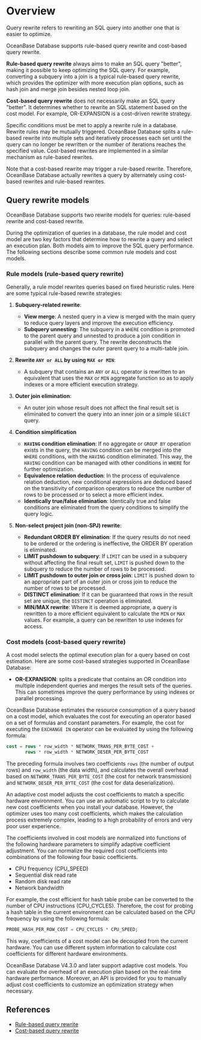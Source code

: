 # Overview

Query rewrite refers to rewriting an SQL query into another one that is easier to optimize.

OceanBase Database supports rule-based query rewrite and cost-based query rewrite.

**Rule-based query rewrite** always aims to make an SQL query "better", making it possible to keep optimizing the SQL query. For example, converting a subquery into a join is a typical rule-based query rewrite, which provides the optimizer with more execution plan options, such as hash join and merge join besides nested loop join.

**Cost-based query rewrite** does not necessarily make an SQL query "better". It determines whether to rewrite an SQL statement based on the cost model. For example, OR-EXPANSION is a cost-driven rewrite strategy.

Specific conditions must be met to apply a rewrite rule in a database. Rewrite rules may be mutually triggered. OceanBase Database splits a rule-based rewrite into multiple sets and iteratively processes each set until the query can no longer be rewritten or the number of iterations reaches the specified value. Cost-based rewrites are implemented in a similar mechanism as rule-based rewrites.

Note that a cost-based rewrite may trigger a rule-based rewrite. Therefore, OceanBase Database actually rewrites a query by alternately using cost-based rewrites and rule-based rewrites.

## Query rewrite models

OceanBase Database supports two rewrite models for queries: rule-based rewrite and cost-based rewrite.

During the optimization of queries in a database, the rule model and cost model are two key factors that determine how to rewrite a query and select an execution plan. Both models aim to improve the SQL query performance. The following sections describe some common rule models and cost models.

### Rule models (rule-based query rewrite)

Generally, a rule model rewrites queries based on fixed heuristic rules. Here are some typical rule-based rewrite strategies:

1. **Subquery-related rewrite**:

   - **View merge**: A nested query in a view is merged with the main query to reduce query layers and improve the execution efficiency.
   - **Subquery unnesting**: The subquery in a `WHERE` condition is promoted to the parent query and unnested to produce a join condition in parallel with the parent query. The rewrite deconstructs the subquery and changes the outer parent query to a multi-table join.

2. **Rewrite `ANY or ALL` by using `MAX or MIN`**:

   - A subquery that contains an `ANY` or `ALL` operator is rewritten to an equivalent that uses the `MAX` or `MIN` aggregate function so as to apply indexes or a more efficient execution strategy.

3. **Outer join elimination**:

   - An outer join whose result does not affect the final result set is eliminated to convert the query into an inner join or a simple `SELECT` query.

4. **Condition simplification**

   - **`HAVING` condition elimination**: If no aggregate or `GROUP BY` operation exists in the query, the `HAVING` condition can be merged into the `WHERE` conditions, with the `HAVING` condition eliminated. This way, the `HAVING` condition can be managed with other conditions in `WHERE` for further optimization.
   - **Equivalence relation deduction**: In the process of equivalence relation deduction, new conditional expressions are deduced based on the transitivity of comparison operators to reduce the number of rows to be processed or to select a more efficient index.
   - **Identically true/false elimination**: Identically true and false conditions are eliminated from the query conditions to simplify the query logic.

5. **Non-select project join (non-SPJ) rewrite**:

   - **Redundant ORDER BY elimination**: If the query results do not need to be ordered or the ordering is ineffective, the ORDER BY operation is eliminated.
   - **LIMIT pushdown to subquery**: If `LIMIT` can be used in a subquery without affecting the final result set, `LIMIT` is pushed down to the subquery to reduce the number of rows to be processed.
   - **LIMIT pushdown to outer join or cross join**: `LIMIT` is pushed down to an appropriate part of an outer join or cross join to reduce the number of rows to be processed.
   - **DISTINCT elimination**: If it can be guaranteed that rows in the result set are unique, the `DISTINCT` operation is eliminated.
   - **MIN/MAX rewrite**: Where it is deemed appropriate, a query is rewritten to a more efficient equivalent to calculate the `MIN` or `MAX` values. For example, a query can be rewritten to use indexes for access.

### Cost models (cost-based query rewrite)

A cost model selects the optimal execution plan for a query based on cost estimation. Here are some cost-based strategies supported in OceanBase Database:

- **OR-EXPANSION**: splits a predicate that contains an OR condition into multiple independent queries and merges the result sets of the queries. This can sometimes improve the query performance by using indexes or parallel processing.

OceanBase Database estimates the resource consumption of a query based on a cost model, which evaluates the cost for executing an operator based on a set of formulas and constant parameters. For example, the cost for executing the `EXCHANGE IN` operator can be evaluated by using the following formula:

```sql
cost = rows * row_width * NETWORK_TRANS_PER_BYTE_COST +
       rows * row_width * NETWORK_DESER_PER_BYTE_COST
```

The preceding formula involves two coefficients `rows` (the number of output rows) and `row_width` (the data width), and calculates the overall overhead based on `NETWORK_TRANS_PER_BYTE_COST` (the cost for network transmission) and `NETWORK_DESER_PER_BYTE_COST` (the cost for data deserialization).

An adaptive cost model adjusts the cost coefficients to match a specific hardware environment. You can use an automatic script to try to calculate new cost coefficients when you install your database. However, the optimizer uses too many cost coefficients, which makes the calculation process extremely complex, leading to a high probability of errors and very poor user experience.

The coefficients involved in cost models are normalized into functions of the following hardware parameters to simplify adaptive coefficient adjustment. You can normalize the required cost coefficients into combinations of the following four basic coefficients.

- CPU frequency (CPU_SPEED)
- Sequential disk read rate
- Random disk read rate
- Network bandwidth

For example, the cost efficient for hash table probe can be converted to the number of CPU instructions (CPU_CYCLES). Therefore, the cost for probing a hash table in the current environment can be calculated based on the CPU frequency by using the following formula:

```sql
PROBE_HASH_PER_ROW_COST = CPU_CYCLES * CPU_SPEED;
```

This way, coefficients of a cost model can be decoupled from the current hardware. You can use different system information to calculate cost coefficients for different hardware environments.

OceanBase Database V4.3.0 and later support adaptive cost models. You can evaluate the overhead of an execution plan based on the real-time hardware performance. Moreover, an API is provided for you to manually adjust cost coefficients to customize an optimization strategy when necessary.

## References

- [Rule-based query rewrite](200.rule-based-query-rewriting.md)
- [Cost-based query rewrite](300.cost-based-query-rewriting.md)
